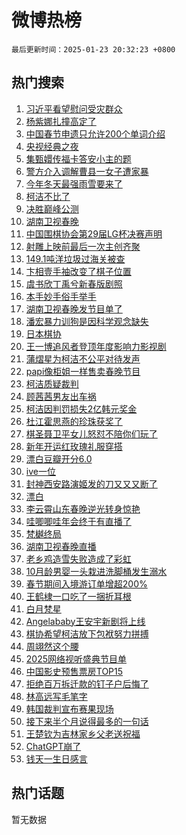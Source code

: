 # 微博热榜

`最后更新时间：2025-01-23 20:32:23 +0800`

## 热门搜索

1. [习近平看望慰问受灾群众](https://m.weibo.cn/search?containerid=100103type%3D1%26t%3D10%26q%3D%23%E4%B9%A0%E8%BF%91%E5%B9%B3%E7%9C%8B%E6%9C%9B%E6%85%B0%E9%97%AE%E5%8F%97%E7%81%BE%E7%BE%A4%E4%BC%97%23&stream_entry_id=51&isnewpage=1&extparam=seat%3D1%26q%3D%2523%25E4%25B9%25A0%25E8%25BF%2591%25E5%25B9%25B3%25E7%259C%258B%25E6%259C%259B%25E6%2585%25B0%25E9%2597%25AE%25E5%258F%2597%25E7%2581%25BE%25E7%25BE%25A4%25E4%25BC%2597%2523%26pos%3D0%26stream_entry_id%3D51%26c_type%3D51%26dgr%3D0%26filter_type%3Drealtimehot%26cate%3D10103%26display_time%3D1737635541%26pre_seqid%3D173763554194891141060127)
1. [杨紫娜扎撞高定了](https://m.weibo.cn/search?containerid=100103type%3D1%26t%3D10%26q%3D%23%E6%9D%A8%E7%B4%AB%E5%A8%9C%E6%89%8E%E6%92%9E%E9%AB%98%E5%AE%9A%E4%BA%86%23&stream_entry_id=31&isnewpage=1&extparam=seat%3D1%26q%3D%2523%25E6%259D%25A8%25E7%25B4%25AB%25E5%25A8%259C%25E6%2589%258E%25E6%2592%259E%25E9%25AB%2598%25E5%25AE%259A%25E4%25BA%2586%2523%26dgr%3D0%26band_rank%3D1%26flag%3D2%26stream_entry_id%3D31%26filter_type%3Drealtimehot%26realpos%3D1%26c_type%3D31%26lcate%3D5001%26pos%3D0%26cate%3D5001%26display_time%3D1737635541%26pre_seqid%3D173763554194891141060127)
1. [中国春节申遗只允许200个单词介绍](https://m.weibo.cn/search?containerid=100103type%3D1%26t%3D10%26q%3D%23%E4%B8%AD%E5%9B%BD%E6%98%A5%E8%8A%82%E7%94%B3%E9%81%97%E5%8F%AA%E5%85%81%E8%AE%B8200%E4%B8%AA%E5%8D%95%E8%AF%8D%E4%BB%8B%E7%BB%8D%23&stream_entry_id=31&isnewpage=1&extparam=seat%3D1%26q%3D%2523%25E4%25B8%25AD%25E5%259B%25BD%25E6%2598%25A5%25E8%258A%2582%25E7%2594%25B3%25E9%2581%2597%25E5%258F%25AA%25E5%2585%2581%25E8%25AE%25B8200%25E4%25B8%25AA%25E5%258D%2595%25E8%25AF%258D%25E4%25BB%258B%25E7%25BB%258D%2523%26dgr%3D0%26band_rank%3D2%26flag%3D0%26stream_entry_id%3D31%26filter_type%3Drealtimehot%26realpos%3D2%26c_type%3D31%26lcate%3D5001%26pos%3D1%26cate%3D5001%26display_time%3D1737635541%26pre_seqid%3D173763554194891141060127)
1. [央视经典之夜](https://m.weibo.cn/search?containerid=100103type%3D1%26t%3D10%26q%3D%23%E5%A4%AE%E8%A7%86%E7%BB%8F%E5%85%B8%E4%B9%8B%E5%A4%9C%23&stream_entry_id=31&isnewpage=1&extparam=seat%3D1%26q%3D%2523%25E5%25A4%25AE%25E8%25A7%2586%25E7%25BB%258F%25E5%2585%25B8%25E4%25B9%258B%25E5%25A4%259C%2523%26dgr%3D0%26band_rank%3D3%26flag%3D1%26stream_entry_id%3D31%26filter_type%3Drealtimehot%26realpos%3D3%26c_type%3D31%26lcate%3D5001%26pos%3D2%26cate%3D5001%26display_time%3D1737635541%26pre_seqid%3D173763554194891141060127)
1. [集甄嬛传福卡答安小主的题](https://m.weibo.cn/search?containerid=100103type%3D1%26t%3D10%26q%3D%23%E9%9B%86%E7%94%84%E5%AC%9B%E4%BC%A0%E7%A6%8F%E5%8D%A1%E7%AD%94%E5%AE%89%E5%B0%8F%E4%B8%BB%E7%9A%84%E9%A2%98%23&stream_entry_id=31&isnewpage=1&extparam=seat%3D1%26q%3D%2523%25E9%259B%2586%25E7%2594%2584%25E5%25AC%259B%25E4%25BC%25A0%25E7%25A6%258F%25E5%258D%25A1%25E7%25AD%2594%25E5%25AE%2589%25E5%25B0%258F%25E4%25B8%25BB%25E7%259A%2584%25E9%25A2%2598%2523%26pos%3D3%26band_rank%3D4%26is_ad_pos%3D1%26stream_entry_id%3D31%26dgr%3D0%26filter_type%3Drealtimehot%26adid%3D273782%26lcate%3D5001%26c_type%3D31%26topic_ad%3D1%26cate%3D5001%26display_time%3D1737635541%26pre_seqid%3D173763554194891141060127)
1. [警方介入调解曹县一女子遭家暴](https://m.weibo.cn/search?containerid=100103type%3D1%26t%3D10%26q%3D%23%E8%AD%A6%E6%96%B9%E4%BB%8B%E5%85%A5%E8%B0%83%E8%A7%A3%E6%9B%B9%E5%8E%BF%E4%B8%80%E5%A5%B3%E5%AD%90%E9%81%AD%E5%AE%B6%E6%9A%B4%23&stream_entry_id=31&isnewpage=1&extparam=seat%3D1%26q%3D%2523%25E8%25AD%25A6%25E6%2596%25B9%25E4%25BB%258B%25E5%2585%25A5%25E8%25B0%2583%25E8%25A7%25A3%25E6%259B%25B9%25E5%258E%25BF%25E4%25B8%2580%25E5%25A5%25B3%25E5%25AD%2590%25E9%2581%25AD%25E5%25AE%25B6%25E6%259A%25B4%2523%26dgr%3D0%26band_rank%3D4%26flag%3D2%26stream_entry_id%3D31%26filter_type%3Drealtimehot%26realpos%3D4%26c_type%3D31%26lcate%3D5001%26pos%3D4%26cate%3D5001%26display_time%3D1737635541%26pre_seqid%3D173763554194891141060127)
1. [今年冬天最强雨雪要来了](https://m.weibo.cn/search?containerid=100103type%3D1%26t%3D10%26q%3D%23%E4%BB%8A%E5%B9%B4%E5%86%AC%E5%A4%A9%E6%9C%80%E5%BC%BA%E9%9B%A8%E9%9B%AA%E8%A6%81%E6%9D%A5%E4%BA%86%23&stream_entry_id=31&isnewpage=1&extparam=seat%3D1%26q%3D%2523%25E4%25BB%258A%25E5%25B9%25B4%25E5%2586%25AC%25E5%25A4%25A9%25E6%259C%2580%25E5%25BC%25BA%25E9%259B%25A8%25E9%259B%25AA%25E8%25A6%2581%25E6%259D%25A5%25E4%25BA%2586%2523%26dgr%3D0%26band_rank%3D5%26flag%3D0%26stream_entry_id%3D31%26filter_type%3Drealtimehot%26realpos%3D5%26c_type%3D31%26lcate%3D5001%26pos%3D5%26cate%3D5001%26display_time%3D1737635541%26pre_seqid%3D173763554194891141060127)
1. [柯洁不比了](https://m.weibo.cn/search?containerid=100103type%3D1%26t%3D10%26q%3D%23%E6%9F%AF%E6%B4%81%E4%B8%8D%E6%AF%94%E4%BA%86%23&stream_entry_id=31&isnewpage=1&extparam=seat%3D1%26q%3D%2523%25E6%259F%25AF%25E6%25B4%2581%25E4%25B8%258D%25E6%25AF%2594%25E4%25BA%2586%2523%26dgr%3D0%26band_rank%3D6%26flag%3D16%26stream_entry_id%3D31%26filter_type%3Drealtimehot%26realpos%3D6%26c_type%3D31%26lcate%3D5001%26pos%3D6%26cate%3D5001%26display_time%3D1737635541%26pre_seqid%3D173763554194891141060127)
1. [决胜巅峰公测](https://m.weibo.cn/search?containerid=100103type%3D1%26t%3D10%26q%3D%23%E5%86%B3%E8%83%9C%E5%B7%85%E5%B3%B0%E5%85%AC%E6%B5%8B%23&stream_entry_id=31&isnewpage=1&extparam=seat%3D1%26q%3D%2523%25E5%2586%25B3%25E8%2583%259C%25E5%25B7%2585%25E5%25B3%25B0%25E5%2585%25AC%25E6%25B5%258B%2523%26pos%3D7%26band_rank%3D7%26is_ad_pos%3D1%26stream_entry_id%3D31%26dgr%3D0%26filter_type%3Drealtimehot%26adid%3D273789%26lcate%3D5001%26c_type%3D31%26topic_ad%3D1%26cate%3D5001%26display_time%3D1737635541%26pre_seqid%3D173763554194891141060127)
1. [湖南卫视春晚](https://m.weibo.cn/search?containerid=100103type%3D1%26t%3D10%26q%3D%E6%B9%96%E5%8D%97%E5%8D%AB%E8%A7%86%E6%98%A5%E6%99%9A&stream_entry_id=31&isnewpage=1&extparam=seat%3D1%26q%3D%25E6%25B9%2596%25E5%258D%2597%25E5%258D%25AB%25E8%25A7%2586%25E6%2598%25A5%25E6%2599%259A%26dgr%3D0%26band_rank%3D7%26flag%3D1%26stream_entry_id%3D31%26filter_type%3Drealtimehot%26realpos%3D7%26c_type%3D31%26lcate%3D5001%26pos%3D8%26cate%3D5001%26display_time%3D1737635541%26pre_seqid%3D173763554194891141060127)
1. [中国围棋协会第29届LG杯决赛声明](https://m.weibo.cn/search?containerid=100103type%3D1%26t%3D10%26q%3D%23%E4%B8%AD%E5%9B%BD%E5%9B%B4%E6%A3%8B%E5%8D%8F%E4%BC%9A%E7%AC%AC29%E5%B1%8ALG%E6%9D%AF%E5%86%B3%E8%B5%9B%E5%A3%B0%E6%98%8E%23&stream_entry_id=31&isnewpage=1&extparam=seat%3D1%26q%3D%2523%25E4%25B8%25AD%25E5%259B%25BD%25E5%259B%25B4%25E6%25A3%258B%25E5%258D%258F%25E4%25BC%259A%25E7%25AC%25AC29%25E5%25B1%258ALG%25E6%259D%25AF%25E5%2586%25B3%25E8%25B5%259B%25E5%25A3%25B0%25E6%2598%258E%2523%26dgr%3D0%26band_rank%3D8%26flag%3D0%26stream_entry_id%3D31%26filter_type%3Drealtimehot%26realpos%3D8%26c_type%3D31%26lcate%3D5001%26pos%3D9%26cate%3D5001%26display_time%3D1737635541%26pre_seqid%3D173763554194891141060127)
1. [射雕上映前最后一次主创齐聚](https://m.weibo.cn/search?containerid=100103type%3D1%26t%3D10%26q%3D%23%E5%B0%84%E9%9B%95%E4%B8%8A%E6%98%A0%E5%89%8D%E6%9C%80%E5%90%8E%E4%B8%80%E6%AC%A1%E4%B8%BB%E5%88%9B%E9%BD%90%E8%81%9A%23&stream_entry_id=31&isnewpage=1&extparam=seat%3D1%26q%3D%2523%25E5%25B0%2584%25E9%259B%2595%25E4%25B8%258A%25E6%2598%25A0%25E5%2589%258D%25E6%259C%2580%25E5%2590%258E%25E4%25B8%2580%25E6%25AC%25A1%25E4%25B8%25BB%25E5%2588%259B%25E9%25BD%2590%25E8%2581%259A%2523%26dgr%3D0%26band_rank%3D9%26flag%3D1%26stream_entry_id%3D31%26filter_type%3Drealtimehot%26realpos%3D9%26c_type%3D31%26lcate%3D5001%26pos%3D10%26cate%3D5001%26display_time%3D1737635541%26pre_seqid%3D173763554194891141060127)
1. [149.1吨洋垃圾过海关被查](https://m.weibo.cn/search?containerid=100103type%3D1%26t%3D10%26q%3D%23149.1%E5%90%A8%E6%B4%8B%E5%9E%83%E5%9C%BE%E8%BF%87%E6%B5%B7%E5%85%B3%E8%A2%AB%E6%9F%A5%23&stream_entry_id=31&isnewpage=1&extparam=seat%3D1%26q%3D%2523149.1%25E5%2590%25A8%25E6%25B4%258B%25E5%259E%2583%25E5%259C%25BE%25E8%25BF%2587%25E6%25B5%25B7%25E5%2585%25B3%25E8%25A2%25AB%25E6%259F%25A5%2523%26dgr%3D0%26band_rank%3D10%26flag%3D1%26stream_entry_id%3D31%26filter_type%3Drealtimehot%26realpos%3D10%26c_type%3D31%26lcate%3D5001%26pos%3D11%26cate%3D5001%26display_time%3D1737635541%26pre_seqid%3D173763554194891141060127)
1. [卞相壹手袖改变了棋子位置](https://m.weibo.cn/search?containerid=100103type%3D1%26t%3D10%26q%3D%23%E5%8D%9E%E7%9B%B8%E5%A3%B9%E6%89%8B%E8%A2%96%E6%94%B9%E5%8F%98%E4%BA%86%E6%A3%8B%E5%AD%90%E4%BD%8D%E7%BD%AE%23&stream_entry_id=31&isnewpage=1&extparam=seat%3D1%26q%3D%2523%25E5%258D%259E%25E7%259B%25B8%25E5%25A3%25B9%25E6%2589%258B%25E8%25A2%2596%25E6%2594%25B9%25E5%258F%2598%25E4%25BA%2586%25E6%25A3%258B%25E5%25AD%2590%25E4%25BD%258D%25E7%25BD%25AE%2523%26dgr%3D0%26band_rank%3D11%26flag%3D1%26stream_entry_id%3D31%26filter_type%3Drealtimehot%26realpos%3D11%26c_type%3D31%26lcate%3D5001%26pos%3D12%26cate%3D5001%26display_time%3D1737635541%26pre_seqid%3D173763554194891141060127)
1. [虞书欣丁禹兮新春版剧照](https://m.weibo.cn/search?containerid=100103type%3D1%26t%3D10%26q%3D%23%E8%99%9E%E4%B9%A6%E6%AC%A3%E4%B8%81%E7%A6%B9%E5%85%AE%E6%96%B0%E6%98%A5%E7%89%88%E5%89%A7%E7%85%A7%23&stream_entry_id=31&isnewpage=1&extparam=seat%3D1%26q%3D%2523%25E8%2599%259E%25E4%25B9%25A6%25E6%25AC%25A3%25E4%25B8%2581%25E7%25A6%25B9%25E5%2585%25AE%25E6%2596%25B0%25E6%2598%25A5%25E7%2589%2588%25E5%2589%25A7%25E7%2585%25A7%2523%26dgr%3D0%26band_rank%3D12%26flag%3D1%26stream_entry_id%3D31%26filter_type%3Drealtimehot%26realpos%3D12%26c_type%3D31%26lcate%3D5001%26pos%3D13%26cate%3D5001%26display_time%3D1737635541%26pre_seqid%3D173763554194891141060127)
1. [本手妙手俗手举手](https://m.weibo.cn/search?containerid=100103type%3D1%26t%3D10%26q%3D%23%E6%9C%AC%E6%89%8B%E5%A6%99%E6%89%8B%E4%BF%97%E6%89%8B%E4%B8%BE%E6%89%8B%23&stream_entry_id=31&isnewpage=1&extparam=seat%3D1%26q%3D%2523%25E6%259C%25AC%25E6%2589%258B%25E5%25A6%2599%25E6%2589%258B%25E4%25BF%2597%25E6%2589%258B%25E4%25B8%25BE%25E6%2589%258B%2523%26dgr%3D0%26band_rank%3D13%26flag%3D1%26stream_entry_id%3D31%26filter_type%3Drealtimehot%26realpos%3D13%26c_type%3D31%26lcate%3D5001%26pos%3D14%26cate%3D5001%26display_time%3D1737635541%26pre_seqid%3D173763554194891141060127)
1. [湖南卫视春晚发节目单了](https://m.weibo.cn/search?containerid=100103type%3D1%26t%3D10%26q%3D%23%E6%B9%96%E5%8D%97%E5%8D%AB%E8%A7%86%E6%98%A5%E6%99%9A%E5%8F%91%E8%8A%82%E7%9B%AE%E5%8D%95%E4%BA%86%23&stream_entry_id=31&isnewpage=1&extparam=seat%3D1%26q%3D%2523%25E6%25B9%2596%25E5%258D%2597%25E5%258D%25AB%25E8%25A7%2586%25E6%2598%25A5%25E6%2599%259A%25E5%258F%2591%25E8%258A%2582%25E7%259B%25AE%25E5%258D%2595%25E4%25BA%2586%2523%26dgr%3D0%26band_rank%3D14%26flag%3D0%26stream_entry_id%3D31%26filter_type%3Drealtimehot%26realpos%3D14%26c_type%3D31%26lcate%3D5001%26pos%3D15%26cate%3D5001%26display_time%3D1737635541%26pre_seqid%3D173763554194891141060127)
1. [潘宏暴力训狗是因科学观念缺失](https://m.weibo.cn/search?containerid=100103type%3D1%26t%3D10%26q%3D%23%E6%BD%98%E5%AE%8F%E6%9A%B4%E5%8A%9B%E8%AE%AD%E7%8B%97%E6%98%AF%E5%9B%A0%E7%A7%91%E5%AD%A6%E8%A7%82%E5%BF%B5%E7%BC%BA%E5%A4%B1%23&stream_entry_id=31&isnewpage=1&extparam=seat%3D1%26q%3D%2523%25E6%25BD%2598%25E5%25AE%258F%25E6%259A%25B4%25E5%258A%259B%25E8%25AE%25AD%25E7%258B%2597%25E6%2598%25AF%25E5%259B%25A0%25E7%25A7%2591%25E5%25AD%25A6%25E8%25A7%2582%25E5%25BF%25B5%25E7%25BC%25BA%25E5%25A4%25B1%2523%26dgr%3D0%26band_rank%3D15%26flag%3D0%26stream_entry_id%3D31%26filter_type%3Drealtimehot%26realpos%3D15%26c_type%3D31%26lcate%3D5001%26pos%3D16%26cate%3D5001%26display_time%3D1737635541%26pre_seqid%3D173763554194891141060127)
1. [日本棋协](https://m.weibo.cn/search?containerid=100103type%3D1%26t%3D10%26q%3D%E6%97%A5%E6%9C%AC%E6%A3%8B%E5%8D%8F&stream_entry_id=31&isnewpage=1&extparam=seat%3D1%26q%3D%25E6%2597%25A5%25E6%259C%25AC%25E6%25A3%258B%25E5%258D%258F%26dgr%3D0%26band_rank%3D16%26flag%3D2%26stream_entry_id%3D31%26filter_type%3Drealtimehot%26realpos%3D16%26c_type%3D31%26lcate%3D5001%26pos%3D17%26cate%3D5001%26display_time%3D1737635541%26pre_seqid%3D173763554194891141060127)
1. [王一博追风者登顶年度影响力影视剧](https://m.weibo.cn/search?containerid=100103type%3D1%26t%3D10%26q%3D%23%E7%8E%8B%E4%B8%80%E5%8D%9A%E8%BF%BD%E9%A3%8E%E8%80%85%E7%99%BB%E9%A1%B6%E5%B9%B4%E5%BA%A6%E5%BD%B1%E5%93%8D%E5%8A%9B%E5%BD%B1%E8%A7%86%E5%89%A7%23&stream_entry_id=31&isnewpage=1&extparam=seat%3D1%26q%3D%2523%25E7%258E%258B%25E4%25B8%2580%25E5%258D%259A%25E8%25BF%25BD%25E9%25A3%258E%25E8%2580%2585%25E7%2599%25BB%25E9%25A1%25B6%25E5%25B9%25B4%25E5%25BA%25A6%25E5%25BD%25B1%25E5%2593%258D%25E5%258A%259B%25E5%25BD%25B1%25E8%25A7%2586%25E5%2589%25A7%2523%26dgr%3D0%26band_rank%3D17%26flag%3D0%26stream_entry_id%3D31%26filter_type%3Drealtimehot%26realpos%3D17%26c_type%3D31%26lcate%3D5001%26pos%3D18%26cate%3D5001%26display_time%3D1737635541%26pre_seqid%3D173763554194891141060127)
1. [蒲熠星为柯洁不公平对待发声](https://m.weibo.cn/search?containerid=100103type%3D1%26t%3D10%26q%3D%23%E8%92%B2%E7%86%A0%E6%98%9F%E4%B8%BA%E6%9F%AF%E6%B4%81%E4%B8%8D%E5%85%AC%E5%B9%B3%E5%AF%B9%E5%BE%85%E5%8F%91%E5%A3%B0%23&stream_entry_id=31&isnewpage=1&extparam=seat%3D1%26q%3D%2523%25E8%2592%25B2%25E7%2586%25A0%25E6%2598%259F%25E4%25B8%25BA%25E6%259F%25AF%25E6%25B4%2581%25E4%25B8%258D%25E5%2585%25AC%25E5%25B9%25B3%25E5%25AF%25B9%25E5%25BE%2585%25E5%258F%2591%25E5%25A3%25B0%2523%26dgr%3D0%26band_rank%3D18%26flag%3D0%26stream_entry_id%3D31%26filter_type%3Drealtimehot%26realpos%3D18%26c_type%3D31%26lcate%3D5001%26pos%3D19%26cate%3D5001%26display_time%3D1737635541%26pre_seqid%3D173763554194891141060127)
1. [papi像柜姐一样售卖春晚节目](https://m.weibo.cn/search?containerid=100103type%3D1%26t%3D10%26q%3Dpapi%E5%83%8F%E6%9F%9C%E5%A7%90%E4%B8%80%E6%A0%B7%E5%94%AE%E5%8D%96%E6%98%A5%E6%99%9A%E8%8A%82%E7%9B%AE&stream_entry_id=31&isnewpage=1&extparam=seat%3D1%26q%3Dpapi%25E5%2583%258F%25E6%259F%259C%25E5%25A7%2590%25E4%25B8%2580%25E6%25A0%25B7%25E5%2594%25AE%25E5%258D%2596%25E6%2598%25A5%25E6%2599%259A%25E8%258A%2582%25E7%259B%25AE%26dgr%3D0%26band_rank%3D19%26flag%3D1%26stream_entry_id%3D31%26filter_type%3Drealtimehot%26realpos%3D19%26c_type%3D31%26lcate%3D5001%26pos%3D20%26cate%3D5001%26display_time%3D1737635541%26pre_seqid%3D173763554194891141060127)
1. [柯洁质疑裁判](https://m.weibo.cn/search?containerid=100103type%3D1%26t%3D10%26q%3D%23%E6%9F%AF%E6%B4%81%E8%B4%A8%E7%96%91%E8%A3%81%E5%88%A4%23&stream_entry_id=31&isnewpage=1&extparam=seat%3D1%26q%3D%2523%25E6%259F%25AF%25E6%25B4%2581%25E8%25B4%25A8%25E7%2596%2591%25E8%25A3%2581%25E5%2588%25A4%2523%26dgr%3D0%26band_rank%3D20%26flag%3D0%26stream_entry_id%3D31%26filter_type%3Drealtimehot%26realpos%3D20%26c_type%3D31%26lcate%3D5001%26pos%3D21%26cate%3D5001%26display_time%3D1737635541%26pre_seqid%3D173763554194891141060127)
1. [顾茜茜男友出车祸](https://m.weibo.cn/search?containerid=100103type%3D1%26t%3D10%26q%3D%23%E9%A1%BE%E8%8C%9C%E8%8C%9C%E7%94%B7%E5%8F%8B%E5%87%BA%E8%BD%A6%E7%A5%B8%23&stream_entry_id=31&isnewpage=1&extparam=seat%3D1%26q%3D%2523%25E9%25A1%25BE%25E8%258C%259C%25E8%258C%259C%25E7%2594%25B7%25E5%258F%258B%25E5%2587%25BA%25E8%25BD%25A6%25E7%25A5%25B8%2523%26dgr%3D0%26band_rank%3D21%26flag%3D1%26stream_entry_id%3D31%26filter_type%3Drealtimehot%26realpos%3D21%26c_type%3D31%26lcate%3D5001%26pos%3D22%26cate%3D5001%26display_time%3D1737635541%26pre_seqid%3D173763554194891141060127)
1. [柯洁因判罚损失2亿韩元奖金](https://m.weibo.cn/search?containerid=100103type%3D1%26t%3D10%26q%3D%23%E6%9F%AF%E6%B4%81%E5%9B%A0%E5%88%A4%E7%BD%9A%E6%8D%9F%E5%A4%B12%E4%BA%BF%E9%9F%A9%E5%85%83%E5%A5%96%E9%87%91%23&stream_entry_id=31&isnewpage=1&extparam=seat%3D1%26q%3D%2523%25E6%259F%25AF%25E6%25B4%2581%25E5%259B%25A0%25E5%2588%25A4%25E7%25BD%259A%25E6%258D%259F%25E5%25A4%25B12%25E4%25BA%25BF%25E9%259F%25A9%25E5%2585%2583%25E5%25A5%2596%25E9%2587%2591%2523%26dgr%3D0%26band_rank%3D22%26flag%3D1%26stream_entry_id%3D31%26filter_type%3Drealtimehot%26realpos%3D22%26c_type%3D31%26lcate%3D5001%26pos%3D23%26cate%3D5001%26display_time%3D1737635541%26pre_seqid%3D173763554194891141060127)
1. [杜江霍思燕的珍珠获奖了](https://m.weibo.cn/search?containerid=100103type%3D1%26t%3D10%26q%3D%23%E6%9D%9C%E6%B1%9F%E9%9C%8D%E6%80%9D%E7%87%95%E7%9A%84%E7%8F%8D%E7%8F%A0%E8%8E%B7%E5%A5%96%E4%BA%86%23&stream_entry_id=31&isnewpage=1&extparam=seat%3D1%26q%3D%2523%25E6%259D%259C%25E6%25B1%259F%25E9%259C%258D%25E6%2580%259D%25E7%2587%2595%25E7%259A%2584%25E7%258F%258D%25E7%258F%25A0%25E8%258E%25B7%25E5%25A5%2596%25E4%25BA%2586%2523%26dgr%3D0%26band_rank%3D23%26flag%3D1%26stream_entry_id%3D31%26filter_type%3Drealtimehot%26realpos%3D23%26c_type%3D31%26lcate%3D5001%26pos%3D24%26cate%3D5001%26display_time%3D1737635541%26pre_seqid%3D173763554194891141060127)
1. [棋圣聂卫平女儿怒怼不陪你们玩了](https://m.weibo.cn/search?containerid=100103type%3D1%26t%3D10%26q%3D%23%E6%A3%8B%E5%9C%A3%E8%81%82%E5%8D%AB%E5%B9%B3%E5%A5%B3%E5%84%BF%E6%80%92%E6%80%BC%E4%B8%8D%E9%99%AA%E4%BD%A0%E4%BB%AC%E7%8E%A9%E4%BA%86%23&stream_entry_id=31&isnewpage=1&extparam=seat%3D1%26q%3D%2523%25E6%25A3%258B%25E5%259C%25A3%25E8%2581%2582%25E5%258D%25AB%25E5%25B9%25B3%25E5%25A5%25B3%25E5%2584%25BF%25E6%2580%2592%25E6%2580%25BC%25E4%25B8%258D%25E9%2599%25AA%25E4%25BD%25A0%25E4%25BB%25AC%25E7%258E%25A9%25E4%25BA%2586%2523%26dgr%3D0%26band_rank%3D24%26flag%3D0%26stream_entry_id%3D31%26filter_type%3Drealtimehot%26realpos%3D24%26c_type%3D31%26lcate%3D5001%26pos%3D25%26cate%3D5001%26display_time%3D1737635541%26pre_seqid%3D173763554194891141060127)
1. [新年开运红玫瑰礼服穿搭](https://m.weibo.cn/search?containerid=100103type%3D1%26t%3D10%26q%3D%E6%96%B0%E5%B9%B4%E5%BC%80%E8%BF%90%E7%BA%A2%E7%8E%AB%E7%91%B0%E7%A4%BC%E6%9C%8D%E7%A9%BF%E6%90%AD&stream_entry_id=31&isnewpage=1&extparam=seat%3D1%26q%3D%25E6%2596%25B0%25E5%25B9%25B4%25E5%25BC%2580%25E8%25BF%2590%25E7%25BA%25A2%25E7%258E%25AB%25E7%2591%25B0%25E7%25A4%25BC%25E6%259C%258D%25E7%25A9%25BF%25E6%2590%25AD%26dgr%3D0%26band_rank%3D25%26flag%3D1%26stream_entry_id%3D31%26filter_type%3Drealtimehot%26realpos%3D25%26c_type%3D31%26lcate%3D5001%26pos%3D26%26cate%3D5001%26display_time%3D1737635541%26pre_seqid%3D173763554194891141060127)
1. [漂白豆瓣开分6.0](https://m.weibo.cn/search?containerid=100103type%3D1%26t%3D10%26q%3D%23%E6%BC%82%E7%99%BD%E8%B1%86%E7%93%A3%E5%BC%80%E5%88%866.0%23&stream_entry_id=31&isnewpage=1&extparam=seat%3D1%26q%3D%2523%25E6%25BC%2582%25E7%2599%25BD%25E8%25B1%2586%25E7%2593%25A3%25E5%25BC%2580%25E5%2588%25866.0%2523%26dgr%3D0%26band_rank%3D26%26flag%3D1%26stream_entry_id%3D31%26filter_type%3Drealtimehot%26realpos%3D26%26c_type%3D31%26lcate%3D5001%26pos%3D27%26cate%3D5001%26display_time%3D1737635541%26pre_seqid%3D173763554194891141060127)
1. [ive一位](https://m.weibo.cn/search?containerid=100103type%3D1%26t%3D10%26q%3Dive%E4%B8%80%E4%BD%8D&stream_entry_id=31&isnewpage=1&extparam=seat%3D1%26q%3Dive%25E4%25B8%2580%25E4%25BD%258D%26dgr%3D0%26band_rank%3D27%26flag%3D1%26stream_entry_id%3D31%26filter_type%3Drealtimehot%26realpos%3D27%26c_type%3D31%26lcate%3D5001%26pos%3D28%26cate%3D5001%26display_time%3D1737635541%26pre_seqid%3D173763554194891141060127)
1. [封神西安路演姬发的刀又又又断了](https://m.weibo.cn/search?containerid=100103type%3D1%26t%3D10%26q%3D%23%E5%B0%81%E7%A5%9E%E8%A5%BF%E5%AE%89%E8%B7%AF%E6%BC%94%E5%A7%AC%E5%8F%91%E7%9A%84%E5%88%80%E5%8F%88%E5%8F%88%E5%8F%88%E6%96%AD%E4%BA%86%23&stream_entry_id=31&isnewpage=1&extparam=seat%3D1%26q%3D%2523%25E5%25B0%2581%25E7%25A5%259E%25E8%25A5%25BF%25E5%25AE%2589%25E8%25B7%25AF%25E6%25BC%2594%25E5%25A7%25AC%25E5%258F%2591%25E7%259A%2584%25E5%2588%2580%25E5%258F%2588%25E5%258F%2588%25E5%258F%2588%25E6%2596%25AD%25E4%25BA%2586%2523%26dgr%3D0%26band_rank%3D28%26flag%3D1%26stream_entry_id%3D31%26filter_type%3Drealtimehot%26realpos%3D28%26c_type%3D31%26lcate%3D5001%26pos%3D29%26cate%3D5001%26display_time%3D1737635541%26pre_seqid%3D173763554194891141060127)
1. [漂白](https://m.weibo.cn/search?containerid=100103type%3D1%26t%3D10%26q%3D%E6%BC%82%E7%99%BD&stream_entry_id=31&isnewpage=1&extparam=seat%3D1%26q%3D%25E6%25BC%2582%25E7%2599%25BD%26dgr%3D0%26band_rank%3D29%26flag%3D0%26stream_entry_id%3D31%26filter_type%3Drealtimehot%26realpos%3D29%26c_type%3D31%26lcate%3D5001%26pos%3D30%26cate%3D5001%26display_time%3D1737635541%26pre_seqid%3D173763554194891141060127)
1. [李云霄山东春晚逆光转身惊艳](https://m.weibo.cn/search?containerid=100103type%3D1%26t%3D10%26q%3D%23%E6%9D%8E%E4%BA%91%E9%9C%84%E5%B1%B1%E4%B8%9C%E6%98%A5%E6%99%9A%E9%80%86%E5%85%89%E8%BD%AC%E8%BA%AB%E6%83%8A%E8%89%B3%23&stream_entry_id=31&isnewpage=1&extparam=seat%3D1%26q%3D%2523%25E6%259D%258E%25E4%25BA%2591%25E9%259C%2584%25E5%25B1%25B1%25E4%25B8%259C%25E6%2598%25A5%25E6%2599%259A%25E9%2580%2586%25E5%2585%2589%25E8%25BD%25AC%25E8%25BA%25AB%25E6%2583%258A%25E8%2589%25B3%2523%26dgr%3D0%26band_rank%3D30%26flag%3D1%26stream_entry_id%3D31%26filter_type%3Drealtimehot%26realpos%3D30%26c_type%3D31%26lcate%3D5001%26pos%3D31%26cate%3D5001%26display_time%3D1737635541%26pre_seqid%3D173763554194891141060127)
1. [哇唧唧哇年会终于有直播了](https://m.weibo.cn/search?containerid=100103type%3D1%26t%3D10%26q%3D%E5%93%87%E5%94%A7%E5%94%A7%E5%93%87%E5%B9%B4%E4%BC%9A%E7%BB%88%E4%BA%8E%E6%9C%89%E7%9B%B4%E6%92%AD%E4%BA%86&stream_entry_id=31&isnewpage=1&extparam=seat%3D1%26q%3D%25E5%2593%2587%25E5%2594%25A7%25E5%2594%25A7%25E5%2593%2587%25E5%25B9%25B4%25E4%25BC%259A%25E7%25BB%2588%25E4%25BA%258E%25E6%259C%2589%25E7%259B%25B4%25E6%2592%25AD%25E4%25BA%2586%26dgr%3D0%26band_rank%3D31%26flag%3D1%26stream_entry_id%3D31%26filter_type%3Drealtimehot%26realpos%3D31%26c_type%3D31%26lcate%3D5001%26pos%3D32%26cate%3D5001%26display_time%3D1737635541%26pre_seqid%3D173763554194891141060127)
1. [梵樾终局](https://m.weibo.cn/search?containerid=100103type%3D1%26t%3D10%26q%3D%23%E6%A2%B5%E6%A8%BE%E7%BB%88%E5%B1%80%23&stream_entry_id=31&isnewpage=1&extparam=seat%3D1%26q%3D%2523%25E6%25A2%25B5%25E6%25A8%25BE%25E7%25BB%2588%25E5%25B1%2580%2523%26dgr%3D0%26band_rank%3D32%26flag%3D1%26stream_entry_id%3D31%26filter_type%3Drealtimehot%26realpos%3D32%26c_type%3D31%26lcate%3D5001%26pos%3D33%26cate%3D5001%26display_time%3D1737635541%26pre_seqid%3D173763554194891141060127)
1. [湖南卫视春晚直播](https://m.weibo.cn/search?containerid=100103type%3D1%26t%3D10%26q%3D%E6%B9%96%E5%8D%97%E5%8D%AB%E8%A7%86%E6%98%A5%E6%99%9A%E7%9B%B4%E6%92%AD&stream_entry_id=31&isnewpage=1&extparam=seat%3D1%26q%3D%25E6%25B9%2596%25E5%258D%2597%25E5%258D%25AB%25E8%25A7%2586%25E6%2598%25A5%25E6%2599%259A%25E7%259B%25B4%25E6%2592%25AD%26dgr%3D0%26band_rank%3D33%26flag%3D1%26stream_entry_id%3D31%26filter_type%3Drealtimehot%26realpos%3D33%26c_type%3D31%26lcate%3D5001%26pos%3D34%26cate%3D5001%26display_time%3D1737635541%26pre_seqid%3D173763554194891141060127)
1. [老乡鸡造雪失败造成了彩虹](https://m.weibo.cn/search?containerid=100103type%3D1%26t%3D10%26q%3D%23%E8%80%81%E4%B9%A1%E9%B8%A1%E9%80%A0%E9%9B%AA%E5%A4%B1%E8%B4%A5%E9%80%A0%E6%88%90%E4%BA%86%E5%BD%A9%E8%99%B9%23&stream_entry_id=31&isnewpage=1&extparam=seat%3D1%26q%3D%2523%25E8%2580%2581%25E4%25B9%25A1%25E9%25B8%25A1%25E9%2580%25A0%25E9%259B%25AA%25E5%25A4%25B1%25E8%25B4%25A5%25E9%2580%25A0%25E6%2588%2590%25E4%25BA%2586%25E5%25BD%25A9%25E8%2599%25B9%2523%26dgr%3D0%26band_rank%3D34%26flag%3D1%26stream_entry_id%3D31%26filter_type%3Drealtimehot%26realpos%3D34%26c_type%3D31%26lcate%3D5001%26pos%3D35%26cate%3D5001%26display_time%3D1737635541%26pre_seqid%3D173763554194891141060127)
1. [10月龄男婴一头栽进洗脚桶发生溺水](https://m.weibo.cn/search?containerid=100103type%3D1%26t%3D10%26q%3D%2310%E6%9C%88%E9%BE%84%E7%94%B7%E5%A9%B4%E4%B8%80%E5%A4%B4%E6%A0%BD%E8%BF%9B%E6%B4%97%E8%84%9A%E6%A1%B6%E5%8F%91%E7%94%9F%E6%BA%BA%E6%B0%B4%23&stream_entry_id=31&isnewpage=1&extparam=seat%3D1%26q%3D%252310%25E6%259C%2588%25E9%25BE%2584%25E7%2594%25B7%25E5%25A9%25B4%25E4%25B8%2580%25E5%25A4%25B4%25E6%25A0%25BD%25E8%25BF%259B%25E6%25B4%2597%25E8%2584%259A%25E6%25A1%25B6%25E5%258F%2591%25E7%2594%259F%25E6%25BA%25BA%25E6%25B0%25B4%2523%26dgr%3D0%26band_rank%3D35%26flag%3D0%26stream_entry_id%3D31%26filter_type%3Drealtimehot%26realpos%3D35%26c_type%3D31%26lcate%3D5001%26pos%3D36%26cate%3D5001%26display_time%3D1737635541%26pre_seqid%3D173763554194891141060127)
1. [春节期间入境游订单增超200%](https://m.weibo.cn/search?containerid=100103type%3D1%26t%3D10%26q%3D%23%E6%98%A5%E8%8A%82%E6%9C%9F%E9%97%B4%E5%85%A5%E5%A2%83%E6%B8%B8%E8%AE%A2%E5%8D%95%E5%A2%9E%E8%B6%85200%25%23&stream_entry_id=31&isnewpage=1&extparam=seat%3D1%26q%3D%2523%25E6%2598%25A5%25E8%258A%2582%25E6%259C%259F%25E9%2597%25B4%25E5%2585%25A5%25E5%25A2%2583%25E6%25B8%25B8%25E8%25AE%25A2%25E5%258D%2595%25E5%25A2%259E%25E8%25B6%2585200%2525%2523%26dgr%3D0%26band_rank%3D36%26flag%3D0%26stream_entry_id%3D31%26filter_type%3Drealtimehot%26realpos%3D36%26c_type%3D31%26lcate%3D5001%26pos%3D37%26cate%3D5001%26display_time%3D1737635541%26pre_seqid%3D173763554194891141060127)
1. [王鹤棣一口吃了一捆折耳根](https://m.weibo.cn/search?containerid=100103type%3D1%26t%3D10%26q%3D%23%E7%8E%8B%E9%B9%A4%E6%A3%A3%E4%B8%80%E5%8F%A3%E5%90%83%E4%BA%86%E4%B8%80%E6%8D%86%E6%8A%98%E8%80%B3%E6%A0%B9%23&stream_entry_id=31&isnewpage=1&extparam=seat%3D1%26q%3D%2523%25E7%258E%258B%25E9%25B9%25A4%25E6%25A3%25A3%25E4%25B8%2580%25E5%258F%25A3%25E5%2590%2583%25E4%25BA%2586%25E4%25B8%2580%25E6%258D%2586%25E6%258A%2598%25E8%2580%25B3%25E6%25A0%25B9%2523%26dgr%3D0%26band_rank%3D37%26flag%3D0%26stream_entry_id%3D31%26filter_type%3Drealtimehot%26realpos%3D37%26c_type%3D31%26lcate%3D5001%26pos%3D38%26cate%3D5001%26display_time%3D1737635541%26pre_seqid%3D173763554194891141060127)
1. [白月梵星](https://m.weibo.cn/search?containerid=100103type%3D1%26t%3D10%26q%3D%E7%99%BD%E6%9C%88%E6%A2%B5%E6%98%9F&stream_entry_id=31&isnewpage=1&extparam=seat%3D1%26q%3D%25E7%2599%25BD%25E6%259C%2588%25E6%25A2%25B5%25E6%2598%259F%26dgr%3D0%26band_rank%3D38%26flag%3D0%26stream_entry_id%3D31%26filter_type%3Drealtimehot%26realpos%3D38%26c_type%3D31%26lcate%3D5001%26pos%3D39%26cate%3D5001%26display_time%3D1737635541%26pre_seqid%3D173763554194891141060127)
1. [Angelababy王安宇新剧将上线](https://m.weibo.cn/search?containerid=100103type%3D1%26t%3D10%26q%3D%23Angelababy%E7%8E%8B%E5%AE%89%E5%AE%87%E6%96%B0%E5%89%A7%E5%B0%86%E4%B8%8A%E7%BA%BF%23&stream_entry_id=31&isnewpage=1&extparam=seat%3D1%26q%3D%2523Angelababy%25E7%258E%258B%25E5%25AE%2589%25E5%25AE%2587%25E6%2596%25B0%25E5%2589%25A7%25E5%25B0%2586%25E4%25B8%258A%25E7%25BA%25BF%2523%26dgr%3D0%26band_rank%3D39%26flag%3D0%26stream_entry_id%3D31%26filter_type%3Drealtimehot%26realpos%3D39%26c_type%3D31%26lcate%3D5001%26pos%3D40%26cate%3D5001%26display_time%3D1737635541%26pre_seqid%3D173763554194891141060127)
1. [棋协希望柯洁放下包袱努力拼搏](https://m.weibo.cn/search?containerid=100103type%3D1%26t%3D10%26q%3D%23%E6%A3%8B%E5%8D%8F%E5%B8%8C%E6%9C%9B%E6%9F%AF%E6%B4%81%E6%94%BE%E4%B8%8B%E5%8C%85%E8%A2%B1%E5%8A%AA%E5%8A%9B%E6%8B%BC%E6%90%8F%23&stream_entry_id=31&isnewpage=1&extparam=seat%3D1%26q%3D%2523%25E6%25A3%258B%25E5%258D%258F%25E5%25B8%258C%25E6%259C%259B%25E6%259F%25AF%25E6%25B4%2581%25E6%2594%25BE%25E4%25B8%258B%25E5%258C%2585%25E8%25A2%25B1%25E5%258A%25AA%25E5%258A%259B%25E6%258B%25BC%25E6%2590%258F%2523%26dgr%3D0%26band_rank%3D40%26flag%3D0%26stream_entry_id%3D31%26filter_type%3Drealtimehot%26realpos%3D40%26c_type%3D31%26lcate%3D5001%26pos%3D41%26cate%3D5001%26display_time%3D1737635541%26pre_seqid%3D173763554194891141060127)
1. [周翊然这个腰](https://m.weibo.cn/search?containerid=100103type%3D1%26t%3D10%26q%3D%E5%91%A8%E7%BF%8A%E7%84%B6%E8%BF%99%E4%B8%AA%E8%85%B0&stream_entry_id=31&isnewpage=1&extparam=seat%3D1%26q%3D%25E5%2591%25A8%25E7%25BF%258A%25E7%2584%25B6%25E8%25BF%2599%25E4%25B8%25AA%25E8%2585%25B0%26dgr%3D0%26band_rank%3D41%26flag%3D1%26stream_entry_id%3D31%26filter_type%3Drealtimehot%26realpos%3D41%26c_type%3D31%26lcate%3D5001%26pos%3D42%26cate%3D5001%26display_time%3D1737635541%26pre_seqid%3D173763554194891141060127)
1. [2025网络视听盛典节目单](https://m.weibo.cn/search?containerid=100103type%3D1%26t%3D10%26q%3D%232025%E7%BD%91%E7%BB%9C%E8%A7%86%E5%90%AC%E7%9B%9B%E5%85%B8%E8%8A%82%E7%9B%AE%E5%8D%95%23&stream_entry_id=31&isnewpage=1&extparam=seat%3D1%26q%3D%25232025%25E7%25BD%2591%25E7%25BB%259C%25E8%25A7%2586%25E5%2590%25AC%25E7%259B%259B%25E5%2585%25B8%25E8%258A%2582%25E7%259B%25AE%25E5%258D%2595%2523%26dgr%3D0%26band_rank%3D42%26flag%3D1%26stream_entry_id%3D31%26filter_type%3Drealtimehot%26realpos%3D42%26c_type%3D31%26lcate%3D5001%26pos%3D43%26cate%3D5001%26display_time%3D1737635541%26pre_seqid%3D173763554194891141060127)
1. [中国影史预售票房TOP15](https://m.weibo.cn/search?containerid=100103type%3D1%26t%3D10%26q%3D%23%E4%B8%AD%E5%9B%BD%E5%BD%B1%E5%8F%B2%E9%A2%84%E5%94%AE%E7%A5%A8%E6%88%BFTOP15%23&stream_entry_id=31&isnewpage=1&extparam=seat%3D1%26q%3D%2523%25E4%25B8%25AD%25E5%259B%25BD%25E5%25BD%25B1%25E5%258F%25B2%25E9%25A2%2584%25E5%2594%25AE%25E7%25A5%25A8%25E6%2588%25BFTOP15%2523%26dgr%3D0%26band_rank%3D43%26flag%3D0%26stream_entry_id%3D31%26filter_type%3Drealtimehot%26realpos%3D43%26c_type%3D31%26lcate%3D5001%26pos%3D44%26cate%3D5001%26display_time%3D1737635541%26pre_seqid%3D173763554194891141060127)
1. [拒绝百万拆迁款的钉子户后悔了](https://m.weibo.cn/search?containerid=100103type%3D1%26t%3D10%26q%3D%23%E6%8B%92%E7%BB%9D%E7%99%BE%E4%B8%87%E6%8B%86%E8%BF%81%E6%AC%BE%E7%9A%84%E9%92%89%E5%AD%90%E6%88%B7%E5%90%8E%E6%82%94%E4%BA%86%23&stream_entry_id=31&isnewpage=1&extparam=seat%3D1%26q%3D%2523%25E6%258B%2592%25E7%25BB%259D%25E7%2599%25BE%25E4%25B8%2587%25E6%258B%2586%25E8%25BF%2581%25E6%25AC%25BE%25E7%259A%2584%25E9%2592%2589%25E5%25AD%2590%25E6%2588%25B7%25E5%2590%258E%25E6%2582%2594%25E4%25BA%2586%2523%26dgr%3D0%26band_rank%3D44%26flag%3D0%26stream_entry_id%3D31%26filter_type%3Drealtimehot%26realpos%3D44%26c_type%3D31%26lcate%3D5001%26pos%3D45%26cate%3D5001%26display_time%3D1737635541%26pre_seqid%3D173763554194891141060127)
1. [林高远写毛笔字](https://m.weibo.cn/search?containerid=100103type%3D1%26t%3D10%26q%3D%E6%9E%97%E9%AB%98%E8%BF%9C%E5%86%99%E6%AF%9B%E7%AC%94%E5%AD%97&stream_entry_id=31&isnewpage=1&extparam=seat%3D1%26q%3D%25E6%259E%2597%25E9%25AB%2598%25E8%25BF%259C%25E5%2586%2599%25E6%25AF%259B%25E7%25AC%2594%25E5%25AD%2597%26dgr%3D0%26band_rank%3D45%26flag%3D1%26stream_entry_id%3D31%26filter_type%3Drealtimehot%26realpos%3D45%26c_type%3D31%26lcate%3D5001%26pos%3D46%26cate%3D5001%26display_time%3D1737635541%26pre_seqid%3D173763554194891141060127)
1. [韩国裁判宣布赛果现场](https://m.weibo.cn/search?containerid=100103type%3D1%26t%3D10%26q%3D%23%E9%9F%A9%E5%9B%BD%E8%A3%81%E5%88%A4%E5%AE%A3%E5%B8%83%E8%B5%9B%E6%9E%9C%E7%8E%B0%E5%9C%BA%23&stream_entry_id=31&isnewpage=1&extparam=seat%3D1%26q%3D%2523%25E9%259F%25A9%25E5%259B%25BD%25E8%25A3%2581%25E5%2588%25A4%25E5%25AE%25A3%25E5%25B8%2583%25E8%25B5%259B%25E6%259E%259C%25E7%258E%25B0%25E5%259C%25BA%2523%26dgr%3D0%26band_rank%3D46%26flag%3D0%26stream_entry_id%3D31%26filter_type%3Drealtimehot%26realpos%3D46%26c_type%3D31%26lcate%3D5001%26pos%3D47%26cate%3D5001%26display_time%3D1737635541%26pre_seqid%3D173763554194891141060127)
1. [接下来半个月说得最多的一句话](https://m.weibo.cn/search?containerid=100103type%3D1%26t%3D10%26q%3D%23%E6%8E%A5%E4%B8%8B%E6%9D%A5%E5%8D%8A%E4%B8%AA%E6%9C%88%E8%AF%B4%E5%BE%97%E6%9C%80%E5%A4%9A%E7%9A%84%E4%B8%80%E5%8F%A5%E8%AF%9D%23&stream_entry_id=31&isnewpage=1&extparam=seat%3D1%26q%3D%2523%25E6%258E%25A5%25E4%25B8%258B%25E6%259D%25A5%25E5%258D%258A%25E4%25B8%25AA%25E6%259C%2588%25E8%25AF%25B4%25E5%25BE%2597%25E6%259C%2580%25E5%25A4%259A%25E7%259A%2584%25E4%25B8%2580%25E5%258F%25A5%25E8%25AF%259D%2523%26dgr%3D0%26band_rank%3D47%26flag%3D1%26stream_entry_id%3D31%26filter_type%3Drealtimehot%26realpos%3D47%26c_type%3D31%26lcate%3D5001%26pos%3D48%26cate%3D5001%26display_time%3D1737635541%26pre_seqid%3D173763554194891141060127)
1. [王楚钦为吉林家乡父老送祝福](https://m.weibo.cn/search?containerid=100103type%3D1%26t%3D10%26q%3D%E7%8E%8B%E6%A5%9A%E9%92%A6%E4%B8%BA%E5%90%89%E6%9E%97%E5%AE%B6%E4%B9%A1%E7%88%B6%E8%80%81%E9%80%81%E7%A5%9D%E7%A6%8F&stream_entry_id=31&isnewpage=1&extparam=seat%3D1%26q%3D%25E7%258E%258B%25E6%25A5%259A%25E9%2592%25A6%25E4%25B8%25BA%25E5%2590%2589%25E6%259E%2597%25E5%25AE%25B6%25E4%25B9%25A1%25E7%2588%25B6%25E8%2580%2581%25E9%2580%2581%25E7%25A5%259D%25E7%25A6%258F%26dgr%3D0%26band_rank%3D48%26flag%3D1%26stream_entry_id%3D31%26filter_type%3Drealtimehot%26realpos%3D48%26c_type%3D31%26lcate%3D5001%26pos%3D49%26cate%3D5001%26display_time%3D1737635541%26pre_seqid%3D173763554194891141060127)
1. [ChatGPT崩了](https://m.weibo.cn/search?containerid=100103type%3D1%26t%3D10%26q%3DChatGPT%E5%B4%A9%E4%BA%86&stream_entry_id=31&isnewpage=1&extparam=seat%3D1%26q%3DChatGPT%25E5%25B4%25A9%25E4%25BA%2586%26dgr%3D0%26band_rank%3D49%26flag%3D1%26stream_entry_id%3D31%26filter_type%3Drealtimehot%26realpos%3D49%26c_type%3D31%26lcate%3D5001%26pos%3D50%26cate%3D5001%26display_time%3D1737635541%26pre_seqid%3D173763554194891141060127)
1. [钱天一生日感言](https://m.weibo.cn/search?containerid=100103type%3D1%26t%3D10%26q%3D%E9%92%B1%E5%A4%A9%E4%B8%80%E7%94%9F%E6%97%A5%E6%84%9F%E8%A8%80&stream_entry_id=31&isnewpage=1&extparam=seat%3D1%26q%3D%25E9%2592%25B1%25E5%25A4%25A9%25E4%25B8%2580%25E7%2594%259F%25E6%2597%25A5%25E6%2584%259F%25E8%25A8%2580%26dgr%3D0%26band_rank%3D50%26flag%3D1%26stream_entry_id%3D31%26filter_type%3Drealtimehot%26realpos%3D50%26c_type%3D31%26lcate%3D5001%26pos%3D51%26cate%3D5001%26display_time%3D1737635541%26pre_seqid%3D173763554194891141060127)

## 热门话题

暂无数据
